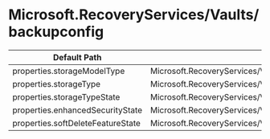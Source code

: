 # Microsoft.RecoveryServices/Vaults/backupconfig

| Default Path | Alias |
|---|---|
| properties.storageModelType | Microsoft.RecoveryServices/Vaults/backupconfig/vaultconfig.storageModelType |
| properties.storageType | Microsoft.RecoveryServices/Vaults/backupconfig/vaultconfig.storageType |
| properties.storageTypeState | Microsoft.RecoveryServices/Vaults/backupconfig/vaultconfig.storageTypeState |
| properties.enhancedSecurityState | Microsoft.RecoveryServices/Vaults/backupconfig/vaultconfig.enhancedSecurityState |
| properties.softDeleteFeatureState | Microsoft.RecoveryServices/Vaults/backupconfig/vaultconfig.softDeleteFeatureState |

